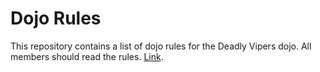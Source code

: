 Dojo Rules
==========

This repository contains a list of dojo rules for the Deadly Vipers dojo.
All members should read the rules. [Link](https://github.com/deadlyvipers).
